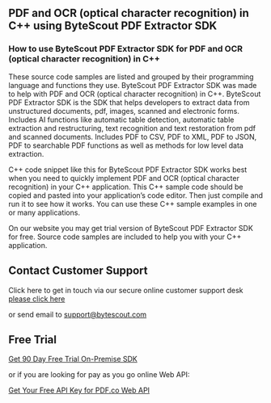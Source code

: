 ## PDF and OCR (optical character recognition) in C++ using ByteScout PDF Extractor SDK

### How to use ByteScout PDF Extractor SDK for PDF and OCR (optical character recognition) in C++

These source code samples are listed and grouped by their programming language and functions they use. ByteScout PDF Extractor SDK was made to help with PDF and OCR (optical character recognition) in C++. ByteScout PDF Extractor SDK is the SDK that helps developers to extract data from unstructured documents, pdf, images, scanned and electronic forms. Includes AI functions like automatic table detection, automatic table extraction and restructuring, text recognition and text restoration from pdf and scanned documents. Includes PDF to CSV, PDF to XML, PDF to JSON, PDF to searchable PDF functions as well as methods for low level data extraction.

C++ code snippet like this for ByteScout PDF Extractor SDK works best when you need to quickly implement PDF and OCR (optical character recognition) in your C++ application. This C++ sample code should be copied and pasted into your application’s code editor. Then just compile and run it to see how it works. You can use these C++ sample examples in one or many applications.

On our website you may get trial version of ByteScout PDF Extractor SDK for free. Source code samples are included to help you with your C++ application.

## Contact Customer Support

Click here to get in touch via our secure online customer support desk [please click here](https://bytescout.zendesk.com/hc/en-us/requests/new?subject=ByteScout%20PDF%20Extractor%20SDK%20Question)

or send email to [support@bytescout.com](mailto:support@bytescout.com?subject=ByteScout%20PDF%20Extractor%20SDK%20Question) 

## Free Trial

[Get 90 Day Free Trial On-Premise SDK](https://bytescout.com/download/web-installer?utm_source=github-readme)

or if you are looking for pay as you go online Web API:

[Get Your Free API Key for PDF.co Web API](https://pdf.co/documentation/api?utm_source=github-readme)